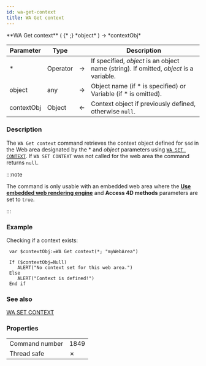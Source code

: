 ```yaml
---
id: wa-get-context
title: WA Get context
---
```


<!--REF #_command_.WA Get context.Syntax-->**WA Get context** ( {* ;} *object* ) -> *contextObj*<!-- END REF-->
<!--REF #_command_.WA Get context.Params-->
| Parameter | Type |  | Description |
| --- | --- | --- | --- |
| * | Operator | &#8594;  | If specified, *object* is an object name (string). If omitted, *object* is a variable. |
| object | any | &#8594;  | Object name (if * is specified) or Variable (if * is omitted). |
| contextObj | Object | &#8592;  | Context object if previously defined, otherwise `null`. |

<!-- END REF-->

### Description 

The `WA Get context` command<!--REF #_command_.WA Get context.Summary--> retrieves the context object defined for `$4d` in the Web area designated by the * and *object* parameters using [`WA SET CONTEXT`](./wa-set-context.md).<!-- END REF--> If `WA SET CONTEXT` was not called for the web area the command returns `null`.

:::note

The command is only usable with an embedded web area where the [**Use embedded web rendering engine**](../FormObjects/properties_WebArea.md#use-embedded-web-rendering-engine) and **Access 4D methods** parameters are set to `true`.

:::

### Example

Checking if a context exists:

```4d
 var $contextObj:=WA Get context(*; "myWebArea")

 If ($contextObj=Null)
	ALERT("No context set for this web area.")
 Else 
	ALERT("Context is defined!")
 End if
```

### See also 

[WA SET CONTEXT](wa-set-context.md)  

### Properties

|  |  |
| --- | --- |
| Command number | 1849 |
| Thread safe | &cross; |
